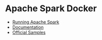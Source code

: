 # Apache Spark Docker

- [Running Apache Spark](https://medium.com/@ay.workable/running-apache-spark-on-docker-made-simple-501eb7693856)
- [Documentation](https://spark.apache.org/docs/4.0.0/sql-getting-started.html#interoperating-with-rdds)
- [Official Samples](https://github.com/apache/spark/blob/master/examples/src/main/resources/)
